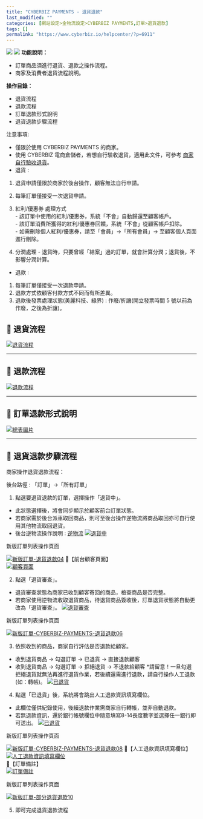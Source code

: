 ```yaml
---
title: "CYBERBIZ PAYMENTS - 退貨退款"
last_modified: ""
categories: [網站設定>金物流設定>CYBERBIZ PAYMENTS,訂單>退貨退款]
tags: []
permalink: "https://www.cyberbiz.io/helpcenter/?p=6911"
---
```


![](https://www.cyberbiz.io/helpcenter/wp-content/uploads/CYBPAYMENTS.png)
![](https://www.cyberbiz.io/helpcenter/wp-content/uploads/一般版3.png) **功能說明：**  

* 訂單商品須進行退貨、退款之操作流程。
* 商家及消費者退貨流程說明。

**操作目錄：**

* 退貨流程
* 退款流程
* 訂單退款形式說明
* 退貨退款步驟流程

注意事項:  

* 僅限於使用 CYBERBIZ PAYMENTS 的商家。
* 使用 CYBERBIZ 電商倉儲者，若想自行驗收退貨，適用此文件，可參考 [商家自行驗收退貨](https://www.cyberbiz.io/helpcenter/?p=10497)。
* 退貨 : 
1. 退貨申請僅限於商家於後台操作，顧客無法自行申請。
2. 每筆訂單僅接受一次退貨申請。
3. 紅利/優惠券 處理方式   
\- 該訂單中使用的紅利/優惠券，系統「不會」自動歸還至顧客帳戶。  
\- 該訂單消費所獲得的紅利/優惠券回饋，系統「不會」從顧客帳戶扣除。  
\- 如需刪除個人紅利/優惠券，請至「會員」→「所有會員」→ 至顧客個人頁面進行刪除。

4. 分潤處理 - 退貨時，只要曾經「結案」過的訂單，就會計算分潤；退貨後，不影響分潤計算。
* 退款 : 
1. 每筆訂單僅接受一次退款申請。
2. 退款方式依顧客付款方式不同而有所差異。
3. 退款後發票處理狀態(美麗科技、綠界) : 作廢/折讓(開立發票時間 5 號以前為作廢，之後為折讓)。 



## 📌 退貨流程

[![退貨流程](https://www.cyberbiz.io/helpcenter/wp-content/uploads/CYBERBIZ-PAYMENTS-退貨退款02.png)](https://www.cyberbiz.io/helpcenter/wp-content/uploads/CYBERBIZ-PAYMENTS-退貨退款02.png)  

* * *

## 📌 退款流程

[![退款流程](https://www.cyberbiz.io/helpcenter/wp-content/uploads/CYBERBIZ-PAYMENTS-退貨退款03.png)](https://www.cyberbiz.io/helpcenter/wp-content/uploads/CYBERBIZ-PAYMENTS-退貨退款03.png)  

* * *

## 📌 訂單退款形式說明

[![總表圖片](https://www.cyberbiz.io/helpcenter/wp-content/uploads/CYBERBIZ-PAYMENTS-退貨退款01.png)](https://www.cyberbiz.io/helpcenter/wp-content/uploads/CYBERBIZ-PAYMENTS-退貨退款01.png)  

* * *

## 📌 退貨退款步驟流程


商家操作退貨退款流程：  

後台路徑 :  「訂單」→「所有訂單」  


1. 點選要退貨退款的訂單，選擇操作「退貨中」。  

* 此狀態選擇後，將會同步顯示於顧客前台訂單狀態。
* 若商家需於後台派車取回商品，則可至後台操作逆物流將商品取回亦可自行使用其他物流取回退貨。
* 後台逆物流操作說明 : [逆物流](https://www.cyberbiz.io/helpcenter/?p=5333)
[![退貨中](https://www.cyberbiz.io/helpcenter/wp-content/uploads/CYBERBIZ-PAYMENTS-退貨退款04.png)](https://www.cyberbiz.io/helpcenter/wp-content/uploads/CYBERBIZ-PAYMENTS-退貨退款04.png)  

新版訂單列表操作頁面

[![新版訂單-退貨退款04](https://www.cyberbiz.io/support/wp-content/uploads/新版訂單-退貨退款_15.png)](https://www.cyberbiz.io/support/wp-content/uploads/新版訂單-退貨退款_15.png) 📍【前台顧客頁面】  
[![顧客頁面](https://www.cyberbiz.io/helpcenter/wp-content/uploads/CYBERBIZ-PAYMENTS-退貨退款05.png)](https://www.cyberbiz.io/helpcenter/wp-content/uploads/CYBERBIZ-PAYMENTS-退貨退款05.png)



2. 點選「退貨審查」。  

* 退貨審查狀態為商家已收到顧客寄回的商品，檢查商品是否完整。
* 若商家使用逆物流收取退貨商品，待退貨商品簽收後，訂單退貨狀態將自動更改為「退貨審查」。
[![退貨審查](https://www.cyberbiz.io/helpcenter/wp-content/uploads/CYBERBIZ-PAYMENTS-退貨退款06.png)](https://www.cyberbiz.io/helpcenter/wp-content/uploads/CYBERBIZ-PAYMENTS-退貨退款06.png)



新版訂單列表操作頁面

[![新版訂單-CYBERBIZ-PAYMENTS-退貨退款06](https://www.cyberbiz.io/support/wp-content/uploads/新版訂單-CYBERBIZ-PAYMENTS-退貨退款06.png)](https://www.cyberbiz.io/support/wp-content/uploads/新版訂單-CYBERBIZ-PAYMENTS-退貨退款06.png)

3. 依照收到的商品，商家自行評估是否退款給顧客。  

* 收到退貨商品 → 勾選訂單 → 已退貨 → 直接退款顧客
* 收到退貨商品 → 勾選訂單 → 拒絕退貨 → 不退款給顧客
*請留意！一旦勾選拒絕退貨就無法再進行退貨作業，若後續還需進行退款，請自行操作人工退款 (如：轉帳)。  [![已退貨](https://www.cyberbiz.io/helpcenter/wp-content/uploads/CYBERBIZ-PAYMENTS-退貨退款07.png)](https://www.cyberbiz.io/helpcenter/wp-content/uploads/CYBERBIZ-PAYMENTS-退貨退款07.png)


4. 點選「已退貨」後，系統將會跳出人工退款資訊填寫欄位。  

* 此欄位僅供紀錄使用，後續退款作業需商家自行轉帳，並非自動退款。 
* 若無退款資訊，還於銀行帳號欄位中隨意填寫8-14長度數字並選擇任一銀行即可送出。
[![已退貨](https://www.cyberbiz.io/helpcenter/wp-content/uploads/CYBERBIZ-PAYMENTS-退貨退款08.png)](https://www.cyberbiz.io/helpcenter/wp-content/uploads/CYBERBIZ-PAYMENTS-退貨退款08.png)  

新版訂單列表操作頁面

[![新版訂單-CYBERBIZ-PAYMENTS-退貨退款08](https://www.cyberbiz.io/support/wp-content/uploads/新版訂單-CYBERBIZ-PAYMENTS-退貨退款08.png)](https://www.cyberbiz.io/support/wp-content/uploads/新版訂單-CYBERBIZ-PAYMENTS-退貨退款08.png) 📍【人工退款資訊填寫欄位】  
[![人工退款資訊填寫欄位](https://www.cyberbiz.io/helpcenter/wp-content/uploads/CYBERBIZ-PAYMENTS-退貨退款09.png)](https://www.cyberbiz.io/helpcenter/wp-content/uploads/CYBERBIZ-PAYMENTS-退貨退款09.png)  
📍【訂單備註】  
[![訂單備註](https://www.cyberbiz.io/helpcenter/wp-content/uploads/CYBERBIZ-PAYMENTS-退貨退款10.png)](https://www.cyberbiz.io/helpcenter/wp-content/uploads/CYBERBIZ-PAYMENTS-退貨退款10.png)

新版訂單列表操作頁面

[![新版訂單-部分退貨退款10](https://www.cyberbiz.io/support/wp-content/uploads/新版訂單-CYBERBIZ-PAYMENTS-退貨退款10.png)](https://www.cyberbiz.io/support/wp-content/uploads/新版訂單-CYBERBIZ-PAYMENTS-退貨退款10.png)




5. 即可完成退貨退款流程

